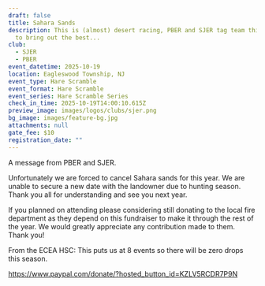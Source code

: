 ```yaml
---
draft: false
title: Sahara Sands
description: This is (almost) desert racing, PBER and SJER tag team this event
  to bring out the best...
club:
  - SJER
  - PBER
event_datetime: 2025-10-19
location: Eagleswood Township, NJ
event_type: Hare Scramble
event_format: Hare Scramble
event_series: Hare Scramble Series
check_in_time: 2025-10-19T14:00:10.615Z
preview_image: images/logos/clubs/sjer.png
bg_image: images/feature-bg.jpg
attachments: null
gate_fee: $10
registration_date: ""
---
```

A message from PBER and SJER.

Unfortunately we are forced to cancel Sahara sands for this year. We are unable to secure a new date with the landowner due to hunting season. Thank you all for understanding and see you next year.

If you planned on attending please considering still donating to the local fire department as they depend on this fundraiser to make it through the rest of the year. We would greatly appreciate any contribution made to them. Thank you!

From the ECEA HSC: This puts us at 8 events so there will be zero drops this season.

https://www.paypal.com/donate/?hosted_button_id=KZLV5RCDR7P9N
